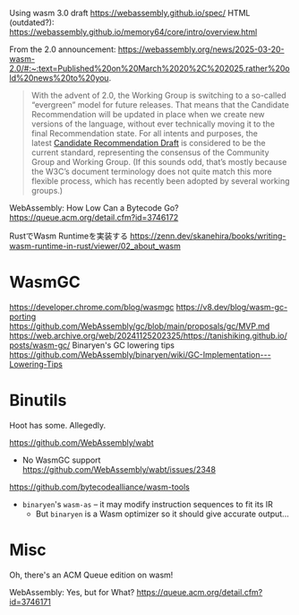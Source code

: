 Using wasm 3.0 draft
https://webassembly.github.io/spec/
HTML (outdated?):
https://webassembly.github.io/memory64/core/intro/overview.html

From the 2.0 announcement:
https://webassembly.org/news/2025-03-20-wasm-2.0/#:~:text=Published%20on%20March%2020%2C%202025,rather%20old%20news%20to%20you.
> With the advent of 2.0, the Working Group is switching to a so-called “evergreen” model for future releases. That means that the Candidate Recommendation will be updated in place when we create new versions of the language, without ever technically moving it to the final Recommendation state. For all intents and purposes, the latest [Candidate Recommendation Draft](https://www.w3.org/TR/wasm-core-2/) is considered to be the current standard, representing the consensus of the Community Group and Working Group. (If this sounds odd, that’s mostly because the W3C’s document terminology does not quite match this more flexible process, which has recently been adopted by several working groups.)


WebAssembly: How Low Can a Bytecode Go?
https://queue.acm.org/detail.cfm?id=3746172

RustでWasm Runtimeを実装する
https://zenn.dev/skanehira/books/writing-wasm-runtime-in-rust/viewer/02_about_wasm

# WasmGC
https://developer.chrome.com/blog/wasmgc
https://v8.dev/blog/wasm-gc-porting
https://github.com/WebAssembly/gc/blob/main/proposals/gc/MVP.md
https://web.archive.org/web/20241125202325/https://tanishiking.github.io/posts/wasm-gc/
Binaryen's GC lowering tips
https://github.com/WebAssembly/binaryen/wiki/GC-Implementation---Lowering-Tips


# Binutils
Hoot has some. Allegedly.

https://github.com/WebAssembly/wabt
- No WasmGC support
https://github.com/WebAssembly/wabt/issues/2348

https://github.com/bytecodealliance/wasm-tools

- `binaryen`'s `wasm-as` – it may modify instruction sequences to fit its IR
	- But `binaryen` is a Wasm optimizer so it should give accurate output...
# Misc
Oh, there's an ACM Queue edition on wasm!

WebAssembly: Yes, but for What?
https://queue.acm.org/detail.cfm?id=3746171